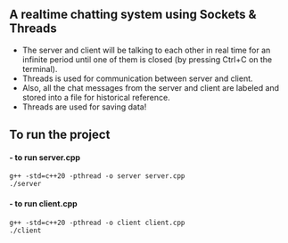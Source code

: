 ## A realtime chatting system using Sockets & Threads
- The server and client will be talking to each other in real time for an infinite period until one of them is closed (by pressing Ctrl+C on the terminal).
- Threads is used for communication between server and client.
- Also, all the chat messages from the server and client are labeled and stored into a file for historical reference.
- Threads are used for saving data!

## To run the project

#### - to run server.cpp
```
g++ -std=c++20 -pthread -o server server.cpp
./server
```

#### - to run client.cpp
```
g++ -std=c++20 -pthread -o client client.cpp
./client
```
